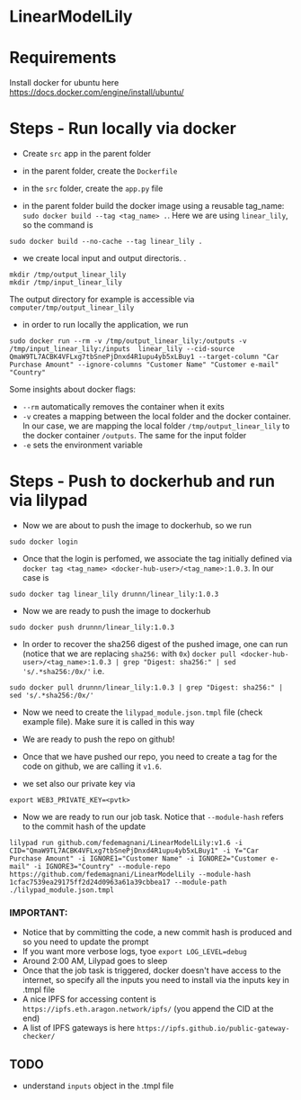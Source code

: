 # LinearModelLily

# Requirements
Install docker for ubuntu here https://docs.docker.com/engine/install/ubuntu/


# Steps - Run locally via docker

- Create `src` app in the parent folder

- in the parent folder, create the `Dockerfile`

- in the `src` folder, create the `app.py` file

- in the parent folder build the docker image using a reusable tag_name: `sudo docker build --tag <tag_name> .`. Here we are using `linear_lily`, so the command is 
```
sudo docker build --no-cache --tag linear_lily .
``` 
- we create local input and output directoris.  . 
```
mkdir /tmp/output_linear_lily
mkdir /tmp/input_linear_lily
```
The output directory for example is accessible via `computer/tmp/output_linear_lily`

- in order to run locally the application, we run 
```
sudo docker run --rm -v /tmp/output_linear_lily:/outputs -v /tmp/input_linear_lily:/inputs  linear_lily --cid-source QmaW9TL7ACBK4VFLxg7tbSnePjDnxd4R1upu4yb5xLBuy1 --target-column "Car Purchase Amount" --ignore-columns "Customer Name" "Customer e-mail" "Country" 
``` 
Some insights about docker flags:
- `--rm` automatically removes the container when it exits
- `-v` creates a mapping between the local folder and the docker container. In our case, we are mapping the local folder `/tmp/output_linear_lily` to the docker container `/outputs`. The same for the input folder
- `-e` sets the environment variable 

# Steps - Push to dockerhub and run via lilypad

- Now we are about to push the image to dockerhub, so we run 
```
sudo docker login
```
- Once that the login is perfomed, we associate the tag initially defined via `docker tag <tag_name> <docker-hub-user>/<tag_name>:1.0.3`. In our case is
```
sudo docker tag linear_lily drunnn/linear_lily:1.0.3
```
- Now we are ready to push the image to dockerhub
```
sudo docker push drunnn/linear_lily:1.0.3
```
- In order to recover the sha256 digest of the pushed image, one can run (notice that we are replacing `sha256:` with `0x`)
`docker pull <docker-hub-user>/<tag_name>:1.0.3 | grep "Digest: sha256:" | sed 's/.*sha256:/0x/'` i.e.
```
sudo docker pull drunnn/linear_lily:1.0.3 | grep "Digest: sha256:" | sed 's/.*sha256:/0x/'
```
- Now we need to create the `lilypad_module.json.tmpl` file (check example file). Make sure it is called in this way

- We are ready to push the repo on github!

- Once that we have pushed our repo, you need to create a tag for the code on github, we are calling it `v1.6`. 

- we set also our private key via
```
export WEB3_PRIVATE_KEY=<pvtk>
```
- Now we are ready to run our job task. Notice that `--module-hash` refers to the commit hash of the update

```
lilypad run github.com/fedemagnani/LinearModelLily:v1.6 -i CID="QmaW9TL7ACBK4VFLxg7tbSnePjDnxd4R1upu4yb5xLBuy1" -i Y="Car Purchase Amount" -i IGNORE1="Customer Name" -i IGNORE2="Customer e-mail" -i IGNORE3="Country" --module-repo https://github.com/fedemagnani/LinearModelLily --module-hash 1cfac7539ea29175ff2d24d0963a61a39cbbea17 --module-path ./lilypad_module.json.tmpl
```
### IMPORTANT: 
- Notice that by committing the code, a new commit hash is produced and so you need to update the prompt
- If you want more verbose logs, tyoe `export LOG_LEVEL=debug`
- Around 2:00 AM, Lilypad goes to sleep
- Once that the job task is triggered, docker doesn't have access to the internet, so specify all the inputs you need to install via the inputs key in .tmpl file
- A nice IPFS for accessing content is `https://ipfs.eth.aragon.network/ipfs/` (you append the CID at the end)
- A list of IPFS gateways is here `https://ipfs.github.io/public-gateway-checker/`

## TODO
- understand `inputs` object in the .tmpl file 